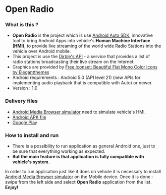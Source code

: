 # Open Radio #

### What is this ? ###

* **Open Radio** is the project which is use [Android Auto SDK](http://developer.android.com/auto/index.html), innovative tool to bring Android Apps into vehicle's **Human Machine Interface (HMI)**, to provide live streaming of the world wide Radio Stations into the vehicle over Android mobile.
* This project is use the [Dirble's API](https://dirble.com/developer/api) - a service that provides a list of radio stations broadcasting their live stream on the Internet.
* Graphics are provided by [Free Iconset: Beautiful Flat Mono Color Icons by Elegantthemes](http://www.iconarchive.com/show/beautiful-flat-one-color-icons-by-elegantthemes.html)
* Android requirements : Android 5.0 (API level 21) (new APIs for implementing audio playback that is compatible with Auto) or newer.
* Version : 1.0

### Delivery files ###

* [Android Media Browser simulator](https://bitbucket.org/ChernyshovYuriy/openradio/src/db36135fb9ada868f678ce9db9dab7c0c34e5a2b/app/assets/media-browser-simulator.apk) need to simulate vehicle's HMI.
* [Android APK file](https://bitbucket.org/ChernyshovYuriy/openradio/src/75c0c12d1defa453811075b657cc1d0b61c28cd1/app/app-release.apk)
* [Google Play](https://play.google.com/store/apps/details?id=com.yuriy.openradio)

### How to install and run ###
* There is a possibility to run application as general Android one, just to be sure that everything working as expected.
* **But the main feature is that application is fully compatible with vehicle's system.**

In order to run application just like it does on vehicle it is necessary to install [Android Media Browser simulator](https://bitbucket.org/ChernyshovYuriy/openradio/src/db36135fb9ada868f678ce9db9dab7c0c34e5a2b/app/assets/media-browser-simulator.apk) on the Mobile device. Once it is done - swipe from the left side and select **Open Radio** application from the list. **Enjoy!**
